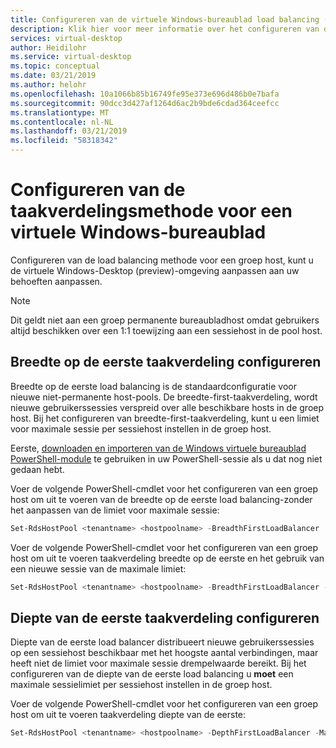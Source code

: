 ```yaml
---
title: Configureren van de virtuele Windows-bureaublad load balancing (preview) - Azure
description: Klik hier voor meer informatie over het configureren van de taakverdelingsmethode voor een virtuele Windows-bureaublad-omgeving.
services: virtual-desktop
author: Heidilohr
ms.service: virtual-desktop
ms.topic: conceptual
ms.date: 03/21/2019
ms.author: helohr
ms.openlocfilehash: 10a1066b85b16749fe95e373e696d486b0e7bafa
ms.sourcegitcommit: 90dcc3d427af1264d6ac2b9bde6cdad364ceefcc
ms.translationtype: MT
ms.contentlocale: nl-NL
ms.lasthandoff: 03/21/2019
ms.locfileid: "58318342"
---
```

# <a name="configure-the-windows-virtual-desktop-load-balancing-method"></a>Configureren van de taakverdelingsmethode voor een virtuele Windows-bureaublad

Configureren van de load balancing methode voor een groep host, kunt u de virtuele Windows-Desktop (preview)-omgeving aanpassen aan uw behoeften aanpassen.

>[!NOTE]
> Dit geldt niet aan een groep permanente bureaubladhost omdat gebruikers altijd beschikken over een 1:1 toewijzing aan een sessiehost in de pool host.

## <a name="configure-breadth-first-load-balancing"></a>Breedte op de eerste taakverdeling configureren

Breedte op de eerste load balancing is de standaardconfiguratie voor nieuwe niet-permanente host-pools. De breedte-first-taakverdeling, wordt nieuwe gebruikerssessies verspreid over alle beschikbare hosts in de groep host. Bij het configureren van breedte-first-taakverdeling, kunt u een limiet voor maximale sessie per sessiehost instellen in de groep host.

Eerste, [downloaden en importeren van de Windows virtuele bureaublad PowerShell-module](https://docs.microsoft.com/powershell/windows-virtual-desktop/overview) te gebruiken in uw PowerShell-sessie als u dat nog niet gedaan hebt.

Voer de volgende PowerShell-cmdlet voor het configureren van een groep host om uit te voeren van de breedte op de eerste load balancing-zonder het aanpassen van de limiet voor maximale sessie:

```powershell
Set-RdsHostPool <tenantname> <hostpoolname> -BreadthFirstLoadBalancer
```

Voer de volgende PowerShell-cmdlet voor het configureren van een groep host om uit te voeren taakverdeling breedte op de eerste en het gebruik van een nieuwe sessie van de maximale limiet:

```powershell
Set-RdsHostPool <tenantname> <hostpoolname> -BreadthFirstLoadBalancer -MaxSessionLimit ###
```

## <a name="configure-depth-first-load-balancing"></a>Diepte van de eerste taakverdeling configureren

Diepte van de eerste load balancer distribueert nieuwe gebruikerssessies op een sessiehost beschikbaar met het hoogste aantal verbindingen, maar heeft niet de limiet voor maximale sessie drempelwaarde bereikt. Bij het configureren van de diepte van de eerste load balancing u **moet** een maximale sessielimiet per sessiehost instellen in de groep host.

Voer de volgende PowerShell-cmdlet voor het configureren van een groep host om uit te voeren taakverdeling diepte van de eerste:

```powershell
Set-RdsHostPool <tenantname> <hostpoolname> -DepthFirstLoadBalancer -MaxSessionLimit ###
```
